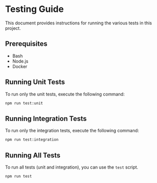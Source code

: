 # Testing Guide

This document provides instructions for running the various tests in this project.

## Prerequisites

- Bash
- Node.js
- Docker

## Running Unit Tests

To run only the unit tests, execute the following command:

```bash
npm run test:unit
```

## Running Integration Tests

To run only the integration tests, execute the following command:

```bash
npm run test:integration
```

## Running All Tests

To run all tests (unit and integration), you can use the `test` script.

```bash
npm run test
```
